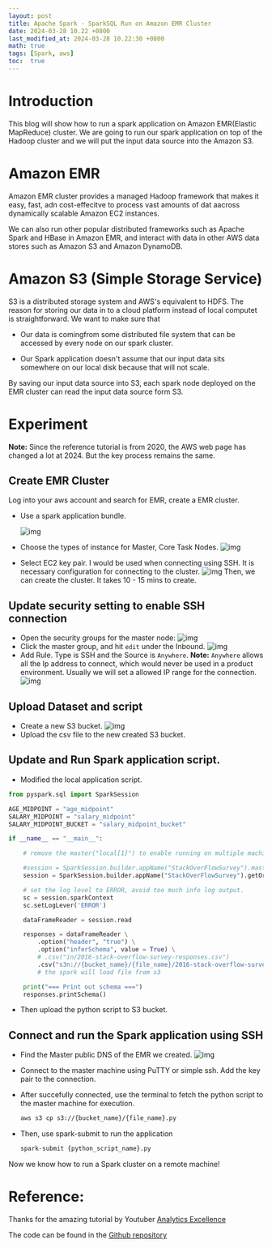 ```yaml
---
layout: post
title: Apache Spark - SparkSQL Run on Amazon EMR Cluster
date: 2024-03-28 10.22 +0800
last_modified_at: 2024-03-28 10.22:30 +0800
math: true
tags: [Spark, aws]
toc:  true
---
```


# Introduction
This blog will show how to run a spark application on Amazon EMR(Elastic MapReduce) cluster. We are going to run our spark application on top of the Hadoop cluster and we will put the input data source into the Amazon S3.

# Amazon EMR
Amazon EMR cluster provides a managed Hadoop framework that makes it easy, fast, adn cost-effecitve to process vast amounts of dat aacross dynamically scalable Amazon EC2 instances.

We can also run other popular distributed frameworks such as Apache Spark and HBase in Amazon EMR, and interact with data in other AWS data stores such as Amazon S3 and Amazon DynamoDB.

# Amazon S3 (Simple Storage Service)
S3 is a distributed storage system and AWS's equivalent to HDFS. The reason for storing our data in to a cloud platform instead of local computet is straightforward. We want to make sure that

-  Our data is comingfrom some distributed file system that can be accessed by every node on our spark cluster.

- Our Spark application doesn't assume that our input data sits somewhere on our local disk because that will not scale.

By saving our input data source into S3, each spark node deployed on the EMR cluster can read the input data source form S3.

# Experiment
**Note:** Since the reference tutorial is from 2020, the AWS web page has changed a lot at 2024. But the key process remains the same. 

## Create EMR Cluster
Log into your aws account and search for EMR, create a EMR cluster.

- Use a spark application bundle.

    ![img](/assets/post_img/2024-03-28-Apache-Spark-Run-on-Amazon-EMR-Cluster/AWS_EMR1.png)
- Choose the types of instance for Master, Core Task Nodes.
    ![img](/assets/post_img/2024-03-28-Apache-Spark-Run-on-Amazon-EMR-Cluster/AWS_EMR2.png)
- Select EC2 key pair. I would be used when connecting using SSH. It is necessary configuration for connecting to the cluster.
    ![img](/assets/post_img/2024-03-28-Apache-Spark-Run-on-Amazon-EMR-Cluster/AWS_EMR3.png)
Then, we can create the cluster. It takes 10 - 15 mins to create.

## Update security setting to enable SSH connection

- Open the security groups for the master node:
    ![img](/assets/post_img/2024-03-28-Apache-Spark-Run-on-Amazon-EMR-Cluster/EMR_security1.png)
- Click the master group, and hit `edit` under the Inbound.
    ![img](/assets/post_img/2024-03-28-Apache-Spark-Run-on-Amazon-EMR-Cluster/EMR_security2.png)
- Add Rule. Type is SSH and the Source is `Anywhere`. **Note:** `Anywhere` allows all the Ip address to connect, which would never be used in a product environment. Usually we will set a allowed IP range for the connection.
    ![img](/assets/post_img/2024-03-28-Apache-Spark-Run-on-Amazon-EMR-Cluster/EMR_security3.png)

## Upload Dataset and script
- Create a new S3 bucket.
    ![img](/assets/post_img/2024-03-28-Apache-Spark-Run-on-Amazon-EMR-Cluster/S3_1.png)
- Upload the csv file to the new created S3 bucket.

## Update and Run Spark application script.

- Modified the local application script.

```python
from pyspark.sql import SparkSession

AGE_MIDPOINT = "age_midpoint"
SALARY_MIDPOINT = "salary_midpoint"
SALARY_MIDPOINT_BUCKET = "salary_midpoint_bucket"

if __name__ == "__main__":

    # remove the master("local[1]") to enable running on multiple machine.

    #session = SparkSession.builder.appName("StackOverFlowSurvey").master("local[1]")getOrCreate()
    session = SparkSession.builder.appName("StackOverFlowSurvey").getOrCreate()

    # set the log level to ERROR, avoid too much info log output.
    sc = session.sparkContext
    sc.setLogLever('ERROR')

    dataFrameReader = session.read

    responses = dataFrameReader \
        .option("header", "true") \
        .option("inferSchema", value = True) \
        # .csv("in/2016-stack-overflow-survey-responses.csv")
        .csv("s3n://{bucket_name}/{file_name}/2016-stack-overflow-survey-responses.csv")
        # the spark will load file from s3

    print("=== Print out schema ===")
    responses.printSchema()
```

- Then upload the python script to S3 bucket.

## Connect and run the Spark application using SSH

- Find the Master public DNS of the EMR we created.
    ![img](/assets/post_img/2024-03-28-Apache-Spark-Run-on-Amazon-EMR-Cluster/EMR_DNS.png)
- Connect to the master machine using PuTTY or simple ssh. Add the key pair to the connection.

- After succefully connected, use the terminal to fetch the python script to the master machine for execution.

    ```bash
    aws s3 cp s3://{bucket_name}/{file_name}.py
    ```

- Then, use spark-submit to run the application

    ```bash
    spark-submit {python_script_name}.py
    ```

Now we know how to run a Spark cluster on a remote machine!

# Reference:

Thanks for the amazing tutorial by Youtuber [Analytics Excellence](https://www.youtube.com/watch?v=W__Jk83gOyo&list=PL0hSJrxggIQr6wA8buIn1Yxu810ugGed-&index=41)

The code can be found in the [Github repository](https://github.com/yu-jinh/Apache-Spark-Playground)